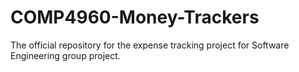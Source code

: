 # COMP4960-Money-Trackers
The official repository for the expense tracking project for Software Engineering group project.
